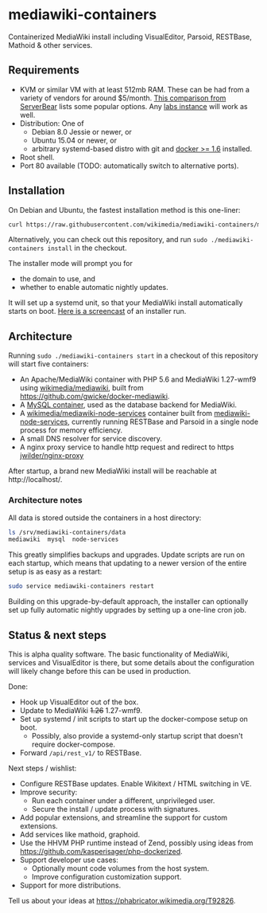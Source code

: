 # mediawiki-containers

Containerized MediaWiki install including VisualEditor, Parsoid, RESTBase,
Mathoid & other services.

## Requirements 

- KVM or similar VM with at least 512mb RAM. These can be had from a variety
    of vendors for around $5/month. [This comparison from
    ServerBear](http://serverbear.com/compare?Sort=BearScore&Order=desc&Server+Type=VPS&Monthly+Cost=-&HDD=-&RAM=500000000-&BearScore=-&Virtualization=KVM)
    lists some popular options. Any [labs
    instance](https://www.mediawiki.org/wiki/Wikimedia_Labs#Open_access) will
    work as well.
- Distribution: One of
    - Debian 8.0 Jessie or newer, or
    - Ubuntu 15.04 or newer, or
    - arbitrary systemd-based distro with git and [docker >=
        1.6](https://docs.docker.com/engine/installation/) installed.
- Root shell.
- Port 80 available (TODO: automatically switch to alternative ports).

## Installation

On Debian and Ubuntu, the fastest installation method is this one-liner:
```bash
curl https://raw.githubusercontent.com/wikimedia/mediawiki-containers/master/mediawiki-containers | sudo bash
```

Alternatively, you can check out this repository, and run `sudo
./mediawiki-containers install` in the checkout.

The installer mode will prompt you for
- the domain to use, and
- whether to enable automatic nightly updates.

It will set up a systemd unit, so that your MediaWiki install automatically
starts on boot. [Here is a
screencast](https://people.wikimedia.org/~gwicke/mediawiki-containers-install.ogv)
of an installer run.

## Architecture

Running `sudo ./mediawiki-containers start` in a checkout of this repository will
start five containers:

- An Apache/MediaWiki container with PHP 5.6 and MediaWiki 1.27-wmf9
    using [wikimedia/mediawiki](https://hub.docker.com/r/wikimedia/mediawiki/),
    built from https://github.com/gwicke/docker-mediawiki.
- A [MySQL container](https://hub.docker.com/_/mysql/), used as the database
    backend for MediaWiki.
- A
    [wikimedia/mediawiki-node-services](https://hub.docker.com/r/wikimedia/mediawiki-node-services/)
    container built from
    [mediawiki-node-services](https://github.com/gwicke/mediawiki-node-services),
    currently running RESTBase and Parsoid in a single node process for memory
    efficiency.
- A small DNS resolver for service discovery.
- A nginx proxy service to handle http request and redirect to https 
    [jwilder/nginx-proxy](https://hub.docker.com/r/jwilder/nginx-proxy/)

After startup, a brand new MediaWiki install will be reachable at
http://localhost/.

### Architecture notes

All data is stored outside the containers in a host directory:

```bash
ls /srv/mediawiki-containers/data
mediawiki  mysql  node-services
```

This greatly simplifies backups and upgrades. Update scripts are run on each
startup, which means that updating to a newer version of the entire setup is as
easy as a restart:

```bash
sudo service mediawiki-containers restart
```

Building on this upgrade-by-default approach, the installer can optionally set
up fully automatic nightly upgrades by setting up a one-line cron job.

## Status & next steps

This is alpha quality software. The basic functionality of MediaWiki, services
and VisualEditor is there, but some details about the configuration will
likely change before this can be used in production.

Done:

- Hook up VisualEditor out of the box.
- Update to MediaWiki ~~1.26~~ 1.27-wmf9.
- Set up systemd / init scripts to start up the docker-compose setup on boot.
  - Possibly, also provide a systemd-only startup script that doesn't require docker-compose.
- Forward `/api/rest_v1/` to RESTBase.


Next steps / wishlist:

- Configure RESTBase updates. Enable Wikitext / HTML switching in VE.
- Improve security:
    - Run each container under a different, unprivileged user.
    - Secure the install / update process with signatures.
- Add popular extensions, and streamline the support for custom extensions.
- Add services like mathoid, graphoid.
- Use the HHVM PHP runtime instead of Zend, possibly using ideas from https://github.com/kasperisager/php-dockerized.
- Support developer use cases:
    - Optionally mount code volumes from the host system.
    - Improve configuration customization support.
- Support for more distributions.

Tell us about your ideas at https://phabricator.wikimedia.org/T92826. 
